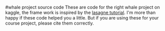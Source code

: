 #whale project source code
These are code for the right whale project on kaggle, the frame work is inspired by the [lasagne tutorial](http://lasagne.readthedocs.org/en/latest/user/tutorial.html). 
I'm more than happy if these code helped you a little. But if you are using these for your course project, please cite them correctly.
